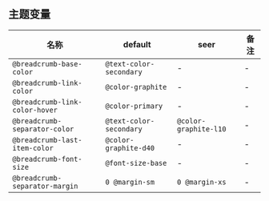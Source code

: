 ## 主题变量

| 名称 | default | seer | 备注 |
| --- | --- | --- | --- |
| `@breadcrumb-base-color` | `@text-color-secondary` | - | - |
| `@breadcrumb-link-color` | `@color-graphite` | - | - |
| `@breadcrumb-link-color-hover` | `@color-primary` | - | - |
| `@breadcrumb-separator-color` | `@text-color-secondary` | `@color-graphite-l10` | - |
| `@breadcrumb-last-item-color` | `@color-graphite-d40` | - | - |
| `@breadcrumb-font-size` | `@font-size-base` | - | - |
| `@breadcrumb-separator-margin` | `0 @margin-sm` | `0 @margin-xs` | - |
